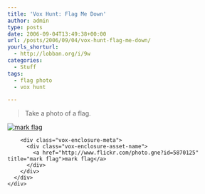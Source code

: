 ```yaml
---
title: 'Vox Hunt: Flag Me Down'
author: admin
type: posts
date: 2006-09-04T13:49:38+00:00
url: /posts/2006/09/04/vox-hunt-flag-me-down/
yourls_shorturl:
  - http://lobban.org/i/9w
categories:
  - Stuff
tags:
  - flag photo
  - vox hunt

---
```

> Take a photo of a flag.

<div class="vox-enclosure vox-enclosure-center vox-enclosure-large vox-photo-enclosure">
  <div class="vox-enclosure-inner">
    <div class="vox-enclosure-list">
      <div class="vox-enclosure-item vox-photo-asset vox-last">
        <div class="vox-enclosure-image">
          <a href="http://www.flickr.com/photo.gne?id=5870125" title="mark flag"><img alt="mark flag" class="asset asset-image at-xid-6a01348743f8e2970c0133f423da40970b" src="https://nonimage.typepad.com/.a/6a01348743f8e2970c0133f423da40970b-320pi" /></a>
        </div>
        
        <div class="vox-enclosure-meta">
          <div class="vox-enclosure-asset-name">
            <a href="http://www.flickr.com/photo.gne?id=5870125" title="mark flag">mark flag</a>
          </div>
        </div>
      </div>
    </div>
  </div>
</div>